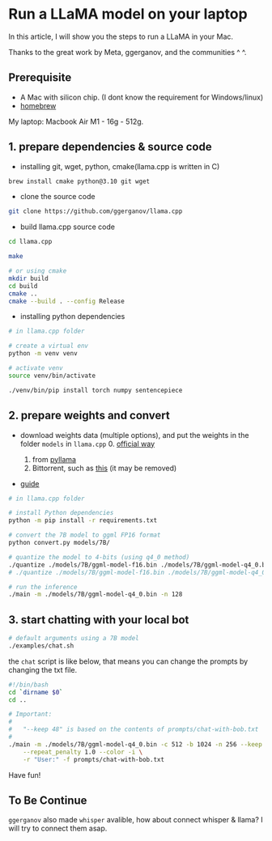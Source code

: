 # Run a LLaMA model on your laptop

In this article, I will show you the steps to run a LLaMA in your Mac.

Thanks to the great work by Meta, ggerganov, and the communities ^ ^.

## Prerequisite

- A Mac with silicon chip. (I dont know the requirement for Windows/linux)
- [homebrew](https://brew.sh/)

My laptop: Macbook Air M1 - 16g - 512g.

## 1. prepare dependencies & source code

- installing git, wget, python, cmake(llama.cpp is written in C)

```sh
brew install cmake python@3.10 git wget
```

- clone the source code

```sh
git clone https://github.com/ggerganov/llama.cpp
```

- build llama.cpp source code

```sh
cd llama.cpp

make

# or using cmake
mkdir build
cd build
cmake ..
cmake --build . --config Release
```

- installing python dependencies

```sh
# in llama.cpp folder

# create a virtual env
python -m venv venv

# activate venv
source venv/bin/activate

./venv/bin/pip install torch numpy sentencepiece
```

## 2. prepare weights and convert

- download weights data (multiple options), and put the weights in the folder `models` in `llama.cpp`
  0. [official way](https://forms.gle/jk851eBVbX1m5TAv5)
  1. from [pyllama](https://github.com/juncongmoo/pyllama)
  2. Bittorrent, such as [this](https://github.com/shawwn/llama-dl) (it may be removed)

- [guide](https://github.com/ggerganov/llama.cpp#prepare-data--run)

```sh
# in llama.cpp folder

# install Python dependencies
python -m pip install -r requirements.txt

# convert the 7B model to ggml FP16 format
python convert.py models/7B/

# quantize the model to 4-bits (using q4_0 method)
./quantize ./models/7B/ggml-model-f16.bin ./models/7B/ggml-model-q4_0.bin q4_0
# ./quantize ./models/7B/ggml-model-f16.bin ./models/7B/ggml-model-q4_0.bin 2

# run the inference
./main -m ./models/7B/ggml-model-q4_0.bin -n 128
```

## 3. start chatting with your local bot

```sh
# default arguments using a 7B model
./examples/chat.sh
```

the `chat` script is like below, that means you can change the prompts by changing the txt file.

```sh
#!/bin/bash
cd `dirname $0`
cd ..

# Important:
#
#   "--keep 48" is based on the contents of prompts/chat-with-bob.txt
#
./main -m ./models/7B/ggml-model-q4_0.bin -c 512 -b 1024 -n 256 --keep 48 \
    --repeat_penalty 1.0 --color -i \
    -r "User:" -f prompts/chat-with-bob.txt
```

Have fun!

## To Be Continue

`ggerganov` also made `whisper` avalible, how about connect whisper & llama? I will try to connect them asap.
